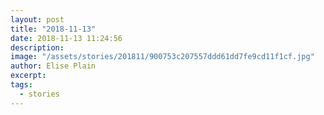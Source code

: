 ```yaml
---
layout: post
title: "2018-11-13"
date: 2018-11-13 11:24:56
description: 
image: "/assets/stories/201811/900753c207557ddd61dd7fe9cd11f1cf.jpg"
author: Elise Plain
excerpt: 
tags: 
  - stories
---
```



<p></p>
